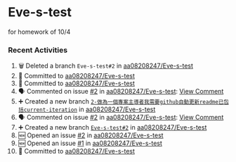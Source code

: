 # Eve-s-test
for homework of 10/4

### Recent Activities
<!--START_SECTION:activity-->
1. 🗑️ Deleted a branch `Eve-s-test#2` in [aa08208247/Eve-s-test](https://github.com/aa08208247/Eve-s-test)
2. 📝 Committed to [aa08208247/Eve-s-test](https://github.com/aa08208247/Eve-s-test/commit/ace120f6603112eec00f0813c07633f8c04c0f9f)
3. 📝 Committed to [aa08208247/Eve-s-test](https://github.com/aa08208247/Eve-s-test/commit/01f310787ed8cf8f36bd40e2fcd1ae380f07c6bc)
4. 🗣 Commented on issue [#2](https://github.com/aa08208247/Eve-s-test/issues/2) in [aa08208247/Eve-s-test](https://github.com/aa08208247/Eve-s-test): [View Comment](https://github.com/aa08208247/Eve-s-test/issues/2#issuecomment-2392886890)
5. ➕ Created a new branch [`2-做為一個專案主導者我需要github自動更新readme已包括current-iteration`](https://github.com/aa08208247/Eve-s-test/tree/2-做為一個專案主導者我需要github自動更新readme已包括current-iteration) in [aa08208247/Eve-s-test](https://github.com/aa08208247/Eve-s-test)
6. 🗣 Commented on issue [#2](https://github.com/aa08208247/Eve-s-test/issues/2) in [aa08208247/Eve-s-test](https://github.com/aa08208247/Eve-s-test): [View Comment](https://github.com/aa08208247/Eve-s-test/issues/2#issuecomment-2392883613)
7. ➕ Created a new branch [`Eve-s-test#2`](https://github.com/aa08208247/Eve-s-test/tree/Eve-s-test#2) in [aa08208247/Eve-s-test](https://github.com/aa08208247/Eve-s-test)
8. 🆕 Opened an issue [#2](https://github.com/aa08208247/Eve-s-test/issues/2) in [aa08208247/Eve-s-test](https://github.com/aa08208247/Eve-s-test)
9. 🆕 Opened an issue [#1](https://github.com/aa08208247/Eve-s-test/issues/1) in [aa08208247/Eve-s-test](https://github.com/aa08208247/Eve-s-test)
10. 📝 Committed to [aa08208247/Eve-s-test](https://github.com/aa08208247/Eve-s-test/commit/582599d604e818095569483b1e446ac207e42050)
<!--END_SECTION:activity-->
